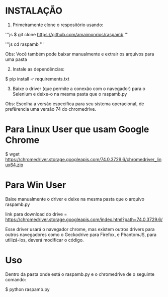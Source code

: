 # INSTALAÇÃO 

1) Primeiramente clone o respositório usando:

'''js
$ git clone https://github.com/amaimonrios/raspamb
'''

'''js
cd raspamb
'''

Obs: Você também pode baixar manualmente e extrair os arquivos para uma pasta


2) Instale as dependências:

$ pip install -r requirements.txt


3) Baixe o driver (que permite a conexão com o navegador) para o Selenium e deixe-o na mesma pasta que o raspamb.py

Obs: Escolha a versão específica para seu sistema operacional, de prefêrencia uma versão 74 do chromedrive.


# Para Linux User que usam Google Chrome

$ wget https://chromedriver.storage.googleapis.com/74.0.3729.6/chromedriver_linux64.zip


# Para Win User

Baixe manualmente o driver e deixe na mesma pasta que o arquivo raspamb.py

link para download do drive = https://chromedriver.storage.googleapis.com/index.html?path=74.0.3729.6/

Esse driver usará o navegador chrome, mas existem outros drivers para outros navegadores como o Geckodrive  para Firefox, e PhantomJS, para utilizá-los, deverá modificar o código.


# Uso

Dentro da pasta onde está o raspamb.py e o chromedrive de o seguinte comando:

$ python raspamb.py




